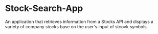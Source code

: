 # Stock-Search-App

An application that retrieves information from a Stocks API and displays a variety of company stocks base on the user's input of stcovk symbols.